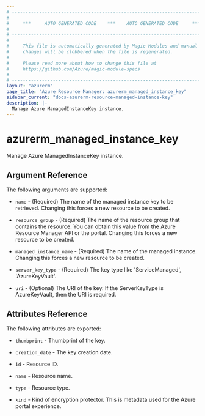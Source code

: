 ```yaml
---
# ----------------------------------------------------------------------------
#
#     ***     AUTO GENERATED CODE    ***    AUTO GENERATED CODE     ***
#
# ----------------------------------------------------------------------------
#
#     This file is automatically generated by Magic Modules and manual
#     changes will be clobbered when the file is regenerated.
#
#     Please read more about how to change this file at
#     https://github.com/Azure/magic-module-specs
#
# ----------------------------------------------------------------------------
layout: "azurerm"
page_title: "Azure Resource Manager: azurerm_managed_instance_key"
sidebar_current: "docs-azurerm-resource-managed-instance-key"
description: |-
  Manage Azure ManagedInstanceKey instance.
---
```


# azurerm_managed_instance_key

Manage Azure ManagedInstanceKey instance.


## Argument Reference

The following arguments are supported:

* `name` - (Required) The name of the managed instance key to be retrieved. Changing this forces a new resource to be created.

* `resource_group` - (Required) The name of the resource group that contains the resource. You can obtain this value from the Azure Resource Manager API or the portal. Changing this forces a new resource to be created.

* `managed_instance_name` - (Required) The name of the managed instance. Changing this forces a new resource to be created.

* `server_key_type` - (Required) The key type like 'ServiceManaged', 'AzureKeyVault'.

* `uri` - (Optional) The URI of the key. If the ServerKeyType is AzureKeyVault, then the URI is required.

## Attributes Reference

The following attributes are exported:

* `thumbprint` - Thumbprint of the key.

* `creation_date` - The key creation date.

* `id` - Resource ID.

* `name` - Resource name.

* `type` - Resource type.

* `kind` - Kind of encryption protector. This is metadata used for the Azure portal experience.

